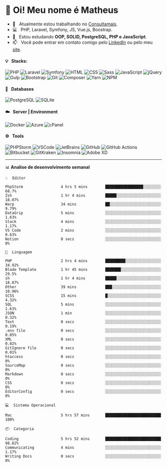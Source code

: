 # 👋 Oi! Meu nome é Matheus

- 🔭 &nbsp; Atualmente estou trabalhando no [Consultamais](https://consultamais.com.br/).
- 💻 &nbsp; PHP, Laravel, Symfony, JS, Vue.js, Boostrap.
- 🌱 &nbsp; Estou estudando **OOP, SOLID, PostgreSQL, PHP e JavaScript**.
- 📫 &nbsp; Você pode entrar em contato comigo pelo [LinkedIn](https://www.linkedin.com/in/matheuscamargoxavier/) ou pelo meu [site](https://matheuscamargo.co).

#### 💡 &nbsp; Stacks:
![PHP](https://img.shields.io/badge/-PHP-777BB4?&logo=php&logoColor=FFFFFF)
![Laravel](https://img.shields.io/badge/-Laravel-FF2D20?&logo=laravel&logoColor=FFFFFF)
![Symfony](https://img.shields.io/badge/-Symfony-000000?&logo=symfony&logoColor=FFFFFF)
![HTML](https://img.shields.io/badge/-HTML-E34F26?&logo=html5&logoColor=FFFFFF)
![CSS](https://img.shields.io/badge/-CSS-1572B6?&logo=css3&logoColor=FFFFFF)
![Sass](https://img.shields.io/badge/-Sass-CC6699?&logo=sass&logoColor=FFFFFF)
![JavaScript](https://img.shields.io/badge/-JavaScript-F7DF1E?&logo=javascript&logoColor=FFFFFF)
![jQuery](https://img.shields.io/badge/-jQuery-0769AD?&logo=jquery&logoColor=FFFFFF)
![Gulp](https://img.shields.io/badge/-Gulp-CF4647?&logo=gulp&logoColor=FFFFFF)
![Bootstrap](https://img.shields.io/badge/-Bootstrap-7952B3?&logo=bootstrap&logoColor=FFFFFF)
![Git](https://img.shields.io/badge/-Git-F05032?&logo=git&logoColor=FFFFFF)
![Composer](https://img.shields.io/badge/-Composer-885630?&logo=composer&logoColor=FFFFFF)
![Yarn](https://img.shields.io/badge/-Yarn-2C8EBB?&logo=yarn&logoColor=FFFFFF)
![NPM](https://img.shields.io/badge/-npm-CB3837?&logo=npm&logoColor=FFFFFF)

#### 💾 &nbsp; Databases
![PostgreSQL](https://img.shields.io/badge/-PostgreSQL-336791?&logo=PostgreSQL&logoColor=FFFFFF)
![SQLite](https://img.shields.io/badge/-SQLite-003B57?&logo=SQLite&logoColor=FFFFFF)

#### ☁️ &nbsp; Server | Environment
![Docker](https://img.shields.io/badge/-Docker-2496ED?&logo=docker&logoColor=FFFFFF)
![Azure](https://img.shields.io/badge/-Azure-0089D6?&logo=microsoft%20azure&logoColor=FFFFFF)
![cPanel](https://img.shields.io/badge/-cPanel-FF6C2C?&logo=cpanel&logoColor=FFFFFF)

#### ⚙️ &nbsp; Tools
![PHPStorm](https://img.shields.io/badge/-PHPStorm-000000?&logo=PHPStorm&logoColor=FFFFFF)
![VSCode](https://img.shields.io/badge/-VSCode-007ACC?&logo=Visual%20Studio%20Code&logoColor=FFFFFF) 
![JetBrains](https://img.shields.io/badge/-JetBrains-000000?&logo=jetbrains&logoColor=FFFFFF) 
![GitHub](https://img.shields.io/badge/-GitHub-181717?&logo=github&logoColor=FFFFFF) 
![GitHub Actions](https://img.shields.io/badge/-GitHub%20Actions-181717?&logo=GitHub%20Actions&logoColor=FFFFFF) 
![Bitbucket](https://img.shields.io/badge/-Bitbucket-0052CC?&logo=bitbucket&logoColor=FFFFFF)
![GitKraken](https://img.shields.io/badge/-GitKraken-179287?&logo=GitKraken&logoColor=FFFFFF)
![Insomnia](https://img.shields.io/badge/-Insomnia-5849BE?&logo=Insomnia&logoColor=FFFFFF)
![Adobe XD](https://img.shields.io/badge/-Adobe%20XD-FF61F6?&logo=adobe%20xd&logoColor=FFFFFF) 
_______

📊  **Analise de desenvolvimento semanal**
```text
💡  Editor

PhpStorm                 4 hrs 5 mins        █████████████████░░░░░░░░      68.7%
Zsh                      1 hr 4 mins         █████░░░░░░░░░░░░░░░░░░░░     18.07%
Warp                     34 mins             ██░░░░░░░░░░░░░░░░░░░░░░░      9.79%
DataGrip                 5 mins              ░░░░░░░░░░░░░░░░░░░░░░░░░      1.63%
Slack                    4 mins              ░░░░░░░░░░░░░░░░░░░░░░░░░      1.17%
VS Code                  2 mins              ░░░░░░░░░░░░░░░░░░░░░░░░░      0.63%
Notion                   0 secs              ░░░░░░░░░░░░░░░░░░░░░░░░░         0%
```
```text
💬  Linguagem

PHP                      2 hrs 4 mins        █████████░░░░░░░░░░░░░░░░     34.92%
Blade Template           1 hr 45 mins        ███████░░░░░░░░░░░░░░░░░░      29.5%
sh                       1 hr 4 mins         █████░░░░░░░░░░░░░░░░░░░░     18.07%
Other                    39 mins             ███░░░░░░░░░░░░░░░░░░░░░░     10.96%
SCSS                     15 mins             █░░░░░░░░░░░░░░░░░░░░░░░░      4.32%
SQL                      5 mins              ░░░░░░░░░░░░░░░░░░░░░░░░░      1.63%
JSON                     1 min               ░░░░░░░░░░░░░░░░░░░░░░░░░      0.32%
Text                     0 secs              ░░░░░░░░░░░░░░░░░░░░░░░░░      0.19%
.env file                0 secs              ░░░░░░░░░░░░░░░░░░░░░░░░░      0.05%
XML                      0 secs              ░░░░░░░░░░░░░░░░░░░░░░░░░      0.02%
GitIgnore file           0 secs              ░░░░░░░░░░░░░░░░░░░░░░░░░      0.01%
htaccess                 0 secs              ░░░░░░░░░░░░░░░░░░░░░░░░░         0%
SourceMap                0 secs              ░░░░░░░░░░░░░░░░░░░░░░░░░         0%
Markdown                 0 secs              ░░░░░░░░░░░░░░░░░░░░░░░░░         0%
CSS                      0 secs              ░░░░░░░░░░░░░░░░░░░░░░░░░         0%
EditorConfig             0 secs              ░░░░░░░░░░░░░░░░░░░░░░░░░         0%
```
```text
💻  Sistema Operacional

Mac                      5 hrs 57 mins       █████████████████████████       100%
```
```text
📦  Categoria

Coding                   5 hrs 52 mins       █████████████████████████     98.82%
Communicating            4 mins              ░░░░░░░░░░░░░░░░░░░░░░░░░      1.17%
Writing Docs             0 secs              ░░░░░░░░░░░░░░░░░░░░░░░░░         0%
```
